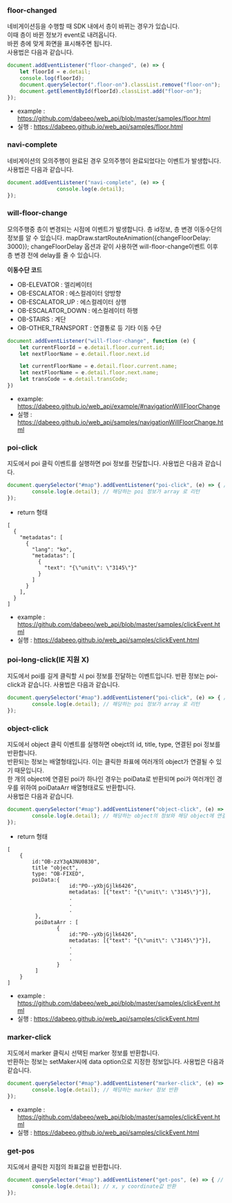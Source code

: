 ### floor-changed
네비게이션등을 수행할 때 SDK 내에서 층이 바뀌는 경우가 있습니다.   
이때 층이 바뀐 정보가 event로 내려옵니다.  
바뀐 층에 맞게 화면을 표시해주면 됩니다.   
사용법은 다음과 같습니다.    


~~~javascript
document.addEventListener("floor-changed", (e) => {
    let floorId = e.detail;
    console.log(floorId);
    document.querySelector(".floor-on").classList.remove("floor-on");
    document.getElementById(floorId).classList.add("floor-on");
});

~~~

* example : https://github.com/dabeeo/web_api/blob/master/samples/floor.html
* 실행 : https://dabeeo.github.io/web_api/samples/floor.html   


### navi-complete
네비게이션의 모의주행이 완료된 경우 모의주행이 완료되었다는 이벤트가 발생합니다. 
사용법은 다음과 같습니다. 
~~~javascript
document.addEventListener("navi-complete", (e) => {
                console.log(e.detail);
});
~~~


### will-floor-change 
모의주행중 층이 변경되는 시점에 이벤트가 발생합니다. 층 id정보, 층 변경 이동수단의 정보를 알 수 있습니다.
mapDraw.startRouteAnimation({changeFloorDelay: 3000});
changeFloorDelay 옵션과 같이 사용하면 will-floor-change이벤트 이후 층 변경 전에 delay를 줄 수 있습니다.

**이동수단 코드**
* OB-ELEVATOR : 엘리베이터
* OB-ESCALATOR : 에스컬레이터 양방향
* OB-ESCALATOR_UP : 에스컬레이터 상행
* OB-ESCALATOR_DOWN : 에스컬레이터 하행
* OB-STAIRS : 계단
* OB-OTHER_TRANSPORT : 연결통로 등 기타 이동 수단
~~~javascript
document.addEventListener("will-floor-change", function (e) {
    let currentFloorId = e.detail.floor.current.id;
    let nextFloorName = e.detail.floor.next.id

    let currentFloorName = e.detail.floor.current.name;
    let nextFloorName = e.detail.floor.next.name;
    let transCode = e.detail.transCode;
})
~~~
- example: https://dabeeo.github.io/web_api/example/#navigationWillFloorChange
- 실행 : https://dabeeo.github.io/web_api/samples/navigationWillFloorChange.html  

### poi-click
지도에서 poi 클릭 이벤트를 실행하면 poi 정보를 전달합니다.
사용법은 다음과 같습니다. 
~~~javascript
document.querySelector("#map").addEventListener("poi-click", (e) => { // 캔버스가 그려지는 container
        console.log(e.detail); // 해당하는 poi 정보가 array 로 리턴
});
~~~
- return 형태   
~~~
[
  {
    "metadatas": [
      {
        "lang": "ko",
        "metadatas": [
          {
            "text": "{\"unit\": \"3145\"}"
          }
        ]
      }
    ],
  }
]
~~~
* example : https://github.com/dabeeo/web_api/blob/master/samples/clickEvent.html
* 실행 : https://dabeeo.github.io/web_api/samples/clickEvent.html   


### poi-long-click(IE 지원 X)
지도에서 poi를 길게 클릭할 시 poi 정보를 전달하는 이벤트입니다.
반환 정보는 poi-click과 같습니다.
사용법은 다음과 같습니다. 
~~~javascript
document.querySelector("#map").addEventListener("poi-click", (e) => { // 캔버스가 그려지는 container
        console.log(e.detail); // 해당하는 poi 정보가 array 로 리턴
});
~~~

### object-click
지도에서 object 클릭 이벤트를 실행하면 obejct의 id, title, type, 연결된 poi 정보를 반환합니다.   
반환되는 정보는 배열형태입니다. 이는 클릭한 좌표에 여러개의 object가 연결될 수 있기 때문입니다.   
한 개의 object에 연결된 poi가 하나인 경우는 poiData로 반환되며 
poi가 여러개인 경우를 위하여 poiDataArr 배열형태로도 반환합니다.  
사용법은 다음과 같습니다.
~~~ javascript 
document.querySelector("#map").addEventListener("object-click", (e) => { // 캔버스가 그려지는 container
        console.log(e.detail); // 해당하는 object의 정보와 해당 object에 연결된 poi 정보가 반환
});
~~~
- return 형태
~~~
[ 
    {
        id:"OB-zzY3qA3NU0830",
        title "object",
        type: "OB-FIXED",
        poiData:{
                    id:"PO--yXbjGjlk6426",
                    metadatas: [{"text": "{\"unit\": \"3145\"}"}],
                    .
                    .
                    .
         },
         poiDataArr : [
                {
                    id:"PO--yXbjGjlk6426",
                    metadatas: [{"text": "{\"unit\": \"3145\"}"}],
                    .
                    .
                    .
                }
         ]
    }
]
~~~
* example : https://github.com/dabeeo/web_api/blob/master/samples/clickEvent.html
* 실행 : https://dabeeo.github.io/web_api/samples/clickEvent.html   



### marker-click
지도에서 marker 클릭시 선택된 marker 정보를 반환합니다.   
반환하는 정보는 setMaker시에 data option으로 지정한 정보입니다. 
사용법은 다음과 같습니다.
~~~ javascript 
document.querySelector("#map").addEventListener("marker-click", (e) => { // 캔버스가 그려지는 container
        console.log(e.detail); // 해당하는 marker 정보 반환
});
~~~

* example : https://github.com/dabeeo/web_api/blob/master/samples/clickEvent.html
* 실행 : https://dabeeo.github.io/web_api/samples/clickEvent.html   



### get-pos
지도에서 클릭한 지점의 좌표값을 반환합니다.
~~~ javascript 
document.querySelector("#map").addEventListener("get-pos", (e) => { // 캔버스가 그려지는 container
        console.log(e.detail); // x, y coordinate값 반환
});
~~~


